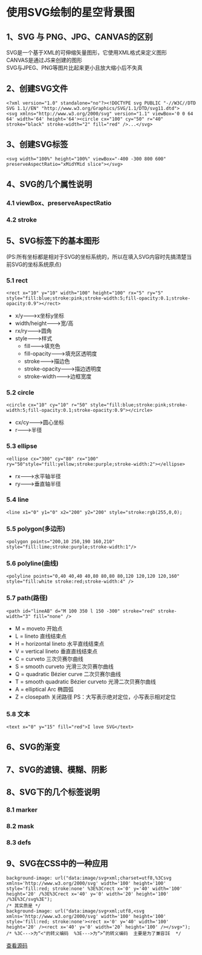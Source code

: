 # 使用SVG绘制的星空背景图
## 1、SVG 与 PNG、JPG、CANVAS的区别
SVG是一个基于XML的可伸缩矢量图形，它使用XML格式来定义图形  
CANVAS是通过JS来创建的图形  
SVG与JPEG、PNG等图片比起来更小且放大缩小后不失真
## 2、创建SVG文件
    <?xml version="1.0" standalone="no"?><!DOCTYPE svg PUBLIC "-//W3C//DTD SVG 1.1//EN" "http://www.w3.org/Graphics/SVG/1.1/DTD/svg11.dtd"> 
    <svg xmlns="http://www.w3.org/2000/svg" version="1.1" viewBox='0 0 64 64' width='64' height='64'><circle cx="100" cy="50" r="40" stroke="black" stroke-width="2" fill="red" />...</svg> 
## 3、创建SVG标签
    <svg width="100%" height="100%" viewBox="-400 -300 800 600" preserveAspectRatio="xMidYMid slice"></svg>
## 4、SVG的几个属性说明
### 4.1 viewBox、preserveAspectRatio
### 4.2 stroke
## 5、SVG标签下的基本图形
(PS:所有坐标都是相对于SVG的坐标系统的，所以在填入SVG内容时先搞清楚当前SVG的坐标系统原点)
### 5.1 rect
    <rect x="10" y="10" width="100" height="100" rx="5" ry="5" style="fill:blue;stroke:pink;stroke-width:5;fill-opacity:0.1;stroke-opacity:0.9"></rect>  
* x/y--->x坐标y坐标  
* width/height--->宽/高  
* rx/ry--->圆角  
* style--->样式  
    * fill--->填充色
    * fill-opacity--->填充区透明度
    * stroke--->描边色 
    * stroke-opacity--->描边透明度
    * stroke-width--->边框宽度
### 5.2 circle
    <circle cx="10" cy="10" r="50" style="fill:blue;stroke:pink;stroke-width:5;fill-opacity:0.1;stroke-opacity:0.9"></circle>
* cx/cy--->圆心坐标
* r--->半径
### 5.3 ellipse
    <ellipse cx="300" cy="80" rx="100" ry="50"style="fill:yellow;stroke:purple;stroke-width:2"></ellipse>
* rx--->水平轴半径
* ry--->垂直轴半径
### 5.4 line
    <line x1="0" y1="0" x2="200" y2="200" style="stroke:rgb(255,0,0);           
### 5.5 polygon(多边形)
    <polygon points="200,10 250,190 160,210" style="fill:lime;stroke:purple;stroke-width:1"/>
### 5.6 polyline(曲线)
    <polyline points="0,40 40,40 40,80 80,80 80,120 120,120 120,160" style="fill:white stroke:red;stroke-width:4" />
### 5.7 path(路径)
    <path id="lineAB" d="M 100 350 l 150 -300" stroke="red" stroke-width="3" fill="none" />
* M = moveto 开始点
* L = lineto 直线结束点
* H = horizontal lineto 水平直线结束点
* V = vertical lineto 垂直直线结束点
* C = curveto 三次贝赛尔曲线
* S = smooth curveto 光滑三次贝赛尔曲线
* Q = quadratic Bézier curve 二次贝赛尔曲线
* T = smooth quadratic Bézier curveto 光滑二次贝赛尔曲线
* A = elliptical Arc 椭圆弧
* Z = closepath 关闭路径
PS：大写表示绝对定位，小写表示相对定位
### 5.8 文本
    <text x="0" y="15" fill="red">I love SVG</text>    
## 6、SVG的渐变
## 7、SVG的滤镜、模糊、阴影
## 8、SVG下的几个标签说明
### 8.1 marker
### 8.2 mask
### 8.3 defs
## 9、SVG在CSS中的一种应用
    background-image: url("data:image/svg+xml;charset=utf8,%3Csvg xmlns='http://www.w3.org/2000/svg' width='100' height='100' style='fill:red; stroke:none' %3E%3Crect x='0' y='40' width='100' height='20' /%3E%3Crect x='40' y='0' width='20' height='100' /%3E%3C/svg%3E");
    /* 其实质是 */
    background-image: url("data:image/svg+xml;utf8,<svg xmlns='http://www.w3.org/2000/svg' width='100' height='100' style='fill:red; stroke:none'><rect x='0' y='40' width='100' height='20' /><rect x='40' y='0' width='20' height='100' /></svg>");  
    /* %3C--->为“<"的转义编码  %3E--->为“>”的转义编码  主要是为了兼容IE  */


 [查看源码](https://github.com/cuteypl/cuteypl.github.io/blob/master/products/h5-svgStarSky)


